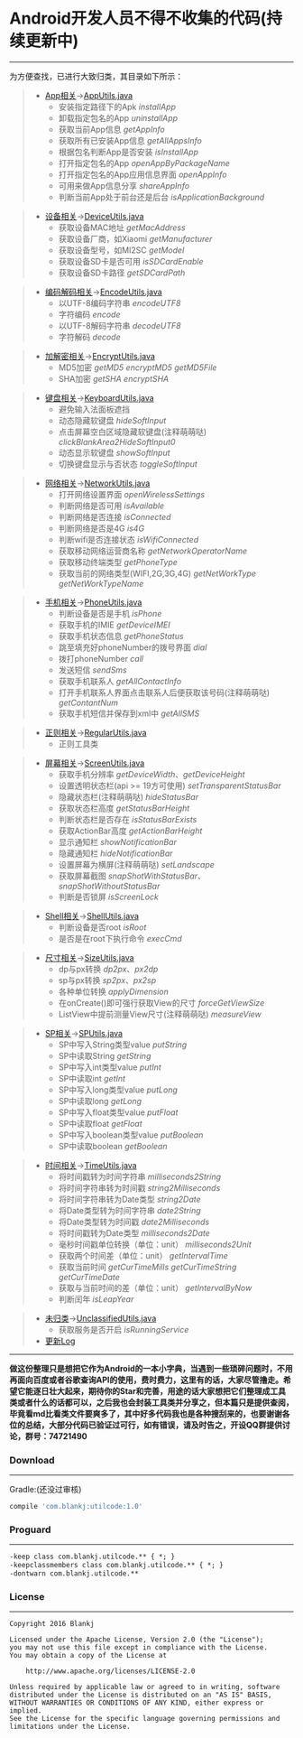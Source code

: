# Android开发人员不得不收集的代码(持续更新中)
***
为方便查找，已进行大致归类，其目录如下所示：  
> - [App相关][app.md]→[AppUtils.java][app.java]
>    - 安装指定路径下的Apk *installApp*
>    - 卸载指定包名的App *uninstallApp*
>    - 获取当前App信息 *getAppInfo*
>    - 获取所有已安装App信息 *getAllAppsInfo*
>	 - 根据包名判断App是否安装 *isInstallApp*
>    - 打开指定包名的App *openAppByPackageName*
>    - 打开指定包名的App应用信息界面 *openAppInfo*
>    - 可用来做App信息分享 *shareAppInfo*
>    - 判断当前App处于前台还是后台 *isApplicationBackground*

> - [设备相关][device.md]→[DeviceUtils.java][device.java]
>    - 获取设备MAC地址 *getMacAddress*
>    - 获取设备厂商，如Xiaomi *getManufacturer*
>    - 获取设备型号，如MI2SC *getModel*
>    - 获取设备SD卡是否可用 *isSDCardEnable*
>    - 获取设备SD卡路径 *getSDCardPath*

> - [编码解码相关][encode.md]→[EncodeUtils.java][encode.java]
>    - 以UTF-8编码字符串 *encodeUTF8*
>    - 字符编码 *encode*
>    - 以UTF-8解码字符串 *decodeUTF8*
>    - 字符解码 *decode*

> - [加解密相关][encrypt.md]→[EncryptUtils.java][encrypt.java]
>    - MD5加密 *getMD5* *encryptMD5* *getMD5File*
>    - SHA加密 *getSHA* *encryptSHA*

> - [键盘相关][keyboard.md]→[KeyboardUtils.java][keyboard.java]
>    - 避免输入法面板遮挡
>    - 动态隐藏软键盘 *hideSoftInput*
>    - 点击屏幕空白区域隐藏软键盘(注释萌萌哒) *clickBlankArea2HideSoftInput0*
>    - 动态显示软键盘 *showSoftInput*
>    - 切换键盘显示与否状态 *toggleSoftInput*

> - [网络相关][network.md]→[NetworkUtils.java][network.java]
>    - 打开网络设置界面 *openWirelessSettings*
>    - 判断网络是否可用 *isAvailable*
>    - 判断网络是否连接 *isConnected*
>    - 判断网络是否是4G *is4G*
>    - 判断wifi是否连接状态 *isWifiConnected*
>    - 获取移动网络运营商名称 *getNetworkOperatorName*
>    - 获取移动终端类型 *getPhoneType*
>    - 获取当前的网络类型(WIFI,2G,3G,4G) *getNetWorkType* *getNetWorkTypeName*

> - [手机相关][phone.md]→[PhoneUtils.java][phone.java]
>    - 判断设备是否是手机 *isPhone*
>    - 获取手机的IMIE *getDeviceIMEI*
>    - 获取手机状态信息 *getPhoneStatus*
>    - 跳至填充好phoneNumber的拨号界面 *dial*
>    - 拨打phoneNumber *call*
>    - 发送短信 *sendSms*
>    - 获取手机联系人 *getAllContactInfo*
>    - 打开手机联系人界面点击联系人后便获取该号码(注释萌萌哒) *getContantNum*
>    - 获取手机短信并保存到xml中 *getAllSMS*

> - [正则相关][regular.md]→[RegularUtils.java][regular.java]
>    - 正则工具类

> - [屏幕相关][screen.md]→[ScreenUtils.java][screen.java]
>    - 获取手机分辨率 *getDeviceWidth*、*getDeviceHeight*
>    - 设置透明状态栏(api >= 19方可使用) *setTransparentStatusBar*
>    - 隐藏状态栏(注释萌萌哒) *hideStatusBar*
>    - 获取状态栏高度 *getStatusBarHeight*
>    - 判断状态栏是否存在 *isStatusBarExists*
>    - 获取ActionBar高度 *getActionBarHeight*
>	 - 显示通知栏 *showNotificationBar*
>	 - 隐藏通知栏 *hideNotificationBar*
>    - 设置屏幕为横屏(注释萌萌哒) *setLandscape*
>    - 获取屏幕截图 *snapShotWithStatusBar*、*snapShotWithoutStatusBar*
>    - 判断是否锁屏 *isScreenLock*

> - [Shell相关][shell.md]→[ShellUtils.java][shell.java]
>    - 判断设备是否root *isRoot*
>    - 是否是在root下执行命令 *execCmd*

> - [尺寸相关][size.md]→[SizeUtils.java][size.java]
>    - dp与px转换 *dp2px*、*px2dp*
>    - sp与px转换 *sp2px*、*px2sp*
>    - 各种单位转换 *applyDimension*
>    - 在onCreate()即可强行获取View的尺寸 *forceGetViewSize*
>    - ListView中提前测量View尺寸(注释萌萌哒) *measureView*

> - [SP相关][sp.md]→[SPUtils.java][sp.java]
>    - SP中写入String类型value *putString*
>    - SP中读取String *getString*
>    - SP中写入int类型value *putInt*
>	 - SP中读取int *getInt*
>    - SP中写入long类型value *putLong*
>    - SP中读取long *getLong*
>    - SP中写入float类型value *putFloat*
>	 - SP中读取float *getFloat*
>    - SP中写入boolean类型value *putBoolean*
>	 - SP中读取boolean *getBoolean*

> -	[时间相关][time.md]→[TimeUtils.java][time.java]
>	 - 将时间戳转为时间字符串 *milliseconds2String*
>	 - 将时间字符串转为时间戳 *string2Milliseconds*
>	 - 将时间字符串转为Date类型 *string2Date*
>	 - 将Date类型转为时间字符串 *date2String*
>	 - 将Date类型转为时间戳 *date2Milliseconds*
>	 - 将时间戳转为Date类型 *milliseconds2Date*
>	 - 毫秒时间戳单位转换（单位：unit） *milliseconds2Unit*
>	 - 获取两个时间差（单位：unit） *getIntervalTime*
>	 - 获取当前时间 *getCurTimeMills* *getCurTimeString* *getCurTimeDate*
>	 - 获取与当前时间的差（单位：unit） *getIntervalByNow*
>	 - 判断闰年 *isLeapYear*

> - [未归类][unclassified.md]→[UnclassifiedUtils.java][unclassified.java]
>    - 获取服务是否开启 *isRunningService*
> - [更新Log][update_log.md]

***
  
**做这份整理只是想把它作为Android的一本小字典，当遇到一些琐碎问题时，不用再面向百度或者谷歌查询API的使用，费时费力，这里有的话，大家尽管撸走。希望它能逐日壮大起来，期待你的Star和完善，用途的话大家想把它们整理成工具类或者什么的话都可以，之后我也会封装工具类并分享之，但本篇只是提供查阅，毕竟看md比看类文件要爽多了，其中好多代码我也是各种搜刮来的，也要谢谢各位的总结，大部分代码已验证过可行，如有错误，请及时告之，开设QQ群提供讨论，群号：74721490**  

### Download
***
Gradle:(还没过审核)
``` groovy
compile 'com.blankj:utilcode:1.0'
```

### Proguard
***
``` xml
-keep class com.blankj.utilcode.** { *; }
-keepclassmembers class com.blankj.utilcode.** { *; }
-dontwarn com.blankj.utilcode.**
```

### License
***
	Copyright 2016 Blankj

	Licensed under the Apache License, Version 2.0 (the "License");
	you may not use this file except in compliance with the License.
	You may obtain a copy of the License at

		http://www.apache.org/licenses/LICENSE-2.0

	Unless required by applicable law or agreed to in writing, software
	distributed under the License is distributed on an "AS IS" BASIS,
	WITHOUT WARRANTIES OR CONDITIONS OF ANY KIND, either express or implied.
	See the License for the specific language governing permissions and
	limitations under the License.



[app.md]: https://github.com/Blankj/AndroidUtilCode/blob/master/md/about_app.md
[app.java]: https://github.com/Blankj/AndroidUtilCode/blob/master/utilcode/src/main/java/com/blankj/utilcode/utils/AppUtils.java
[device.md]: https://github.com/Blankj/AndroidUtilCode/blob/master/md/about_device.md
[device.java]: https://github.com/Blankj/AndroidUtilCode/blob/master/utilcode/src/main/java/com/blankj/utilcode/utils/DeviceUtils.java
[encode.md]: https://github.com/Blankj/AndroidUtilCode/blob/master/md/about_encode.md
[encode.java]: https://github.com/Blankj/AndroidUtilCode/blob/master/utilcode/src/main/java/com/blankj/utilcode/utils/EncodeUtils.java
[encrypt.md]: https://github.com/Blankj/AndroidUtilCode/blob/master/md/about_encrypt.md
[encrypt.java]: https://github.com/Blankj/AndroidUtilCode/blob/master/utilcode/src/main/java/com/blankj/utilcode/utils/EncryptUtils.java
[keyboard.md]: https://github.com/Blankj/AndroidUtilCode/blob/master/md/about_keyboard.md
[keyboard.java]: https://github.com/Blankj/AndroidUtilCode/blob/master/utilcode/src/main/java/com/blankj/utilcode/utils/KeyboardUtils.java
[network.md]: https://github.com/Blankj/AndroidUtilCode/blob/master/md/about_network.md
[network.java]: https://github.com/Blankj/AndroidUtilCode/blob/master/utilcode/src/main/java/com/blankj/utilcode/utils/NetworkUtils.java
[phone.md]: https://github.com/Blankj/AndroidUtilCode/blob/master/md/about_phone.md
[phone.java]: https://github.com/Blankj/AndroidUtilCode/blob/master/utilcode/src/main/java/com/blankj/utilcode/utils/PhonekUtils.java
[regular.md]: https://github.com/Blankj/AndroidUtilCode/blob/master/md/about_regular.md
[regular.java]: https://github.com/Blankj/AndroidUtilCode/blob/master/utilcode/src/main/java/com/blankj/utilcode/utils/RegularUtils.java
[screen.md]: https://github.com/Blankj/AndroidUtilCode/blob/master/md/about_screen.md
[screen.java]: https://github.com/Blankj/AndroidUtilCode/blob/master/utilcode/src/main/java/com/blankj/utilcode/utils/ScreenUtils.java
[shell.md]: https://github.com/Blankj/AndroidUtilCode/blob/master/md/about_shell.md
[shell.java]: https://github.com/Blankj/AndroidUtilCode/blob/master/utilcode/src/main/java/com/blankj/utilcode/utils/ShellUtils.java
[size.md]: https://github.com/Blankj/AndroidUtilCode/blob/master/md/about_size.md
[size.java]: https://github.com/Blankj/AndroidUtilCode/blob/master/utilcode/src/main/java/com/blankj/utilcode/utils/SizeUtils.java
[sp.md]: https://github.com/Blankj/AndroidUtilCode/blob/master/md/about_sp.md
[sp.java]: https://github.com/Blankj/AndroidUtilCode/blob/master/utilcode/src/main/java/com/blankj/utilcode/utils/SPUtils.java
[time.md]: https://github.com/Blankj/AndroidUtilCode/blob/master/md/about_time.md
[time.java]: https://github.com/Blankj/AndroidUtilCode/blob/master/utilcode/src/main/java/com/blankj/utilcode/utils/TimeUtils.java
[unclassified.md]: https://github.com/Blankj/AndroidUtilCode/blob/master/md/unclassified.md
[unclassified.java]: https://github.com/Blankj/AndroidUtilCode/blob/master/utilcode/src/main/java/com/blankj/utilcode/utils/UnclassifiedUtils.java
[update_log.md]: https://github.com/Blankj/AndroidUtilCode/blob/master/md/update_log.md

